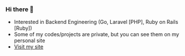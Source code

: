 ### Hi there 👋
- Interested in Backend Engineering (Go, Laravel [PHP], Ruby on Rails [Ruby])
- Some of my codes/projects are private, but you can see them on my personal site
- [Visit my site](https://frosttkurr.my.id/)
